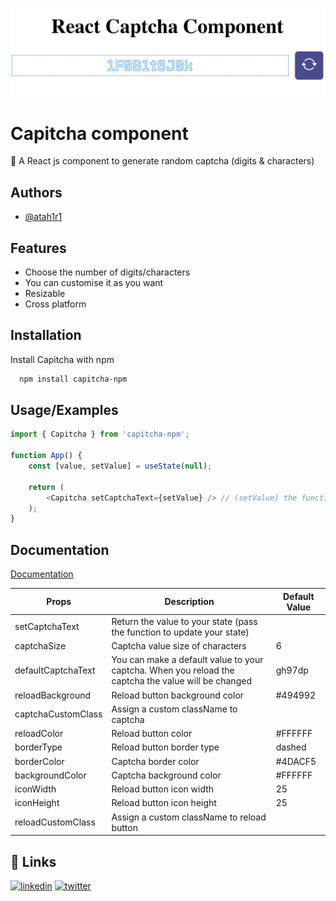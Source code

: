 
![Logo](https://raw.githubusercontent.com/atah1r1/Capitcha_npm/master/logo.png)


# Capitcha component

🎉 A React js component to generate random captcha (digits & characters)




## Authors

- [@atah1r1](https://www.github.com/atah1r1)


## Features

- Choose the number of digits/characters
- You can customise it as you want
- Resizable
- Cross platform


## Installation

Install Capitcha with npm

```bash
  npm install capitcha-npm
```
    
## Usage/Examples

```javascript
import { Capitcha } from 'capitcha-npm';

function App() {
    const [value, setValue] = useState(null);

    return (
        <Capitcha setCaptchaText={setValue} /> // (setValue) the function that change the state of your value 
    );
}
```


## Documentation

[Documentation](https://github.com/atah1r1/Capitcha_npm)

| Props  | Description | Default Value |
| ------------- | ------------- | ------------- |
| setCaptchaText  | Return the value to your state (pass the function to update your state)  |  |
| captchaSize  | Captcha value size of characters  | 6 |
| defaultCaptchaText  | You can make a default value to your captcha. When you reload the captcha the value will be changed  | gh97dp |
| reloadBackground  | Reload button background color  | #494992 |
| captchaCustomClass  | Assign a custom className to captcha  |  |
| reloadColor  | Reload button color  | #FFFFFF |
| borderType  | Reload button border type  | dashed |
| borderColor  | Captcha border color  | #4DACF5 |
| backgroundColor  | Captcha background color  | #FFFFFF |
| iconWidth  | Reload button icon width  | 25 |
| iconHeight  | Reload button icon height  | 25 |
| reloadCustomClass  | Assign a custom  className to reload button |  |

## 🔗 Links
[![linkedin](https://img.shields.io/badge/linkedin-0A66C2?style=for-the-badge&logo=linkedin&logoColor=white)](https://www.linkedin.com/in/atah1r1)
[![twitter](https://img.shields.io/badge/twitter-1DA1F2?style=for-the-badge&logo=twitter&logoColor=white)](https://twitter.com/atah1r1)

